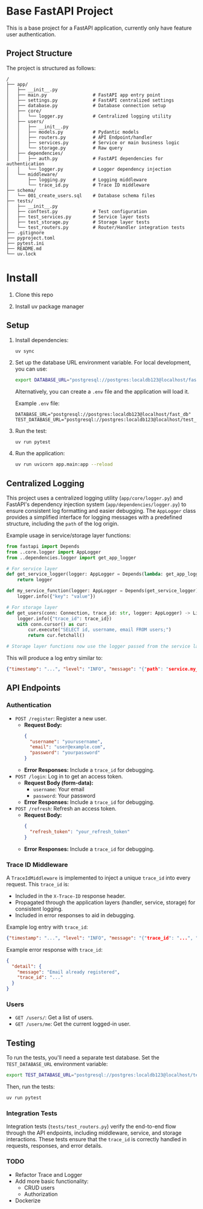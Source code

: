 # Base FastAPI Project

This is a base project for a FastAPI application, currently only have feature user authentication.

## Project Structure

The project is structured as follows:

```
/
├── app/
│   ├── __init__.py
│   ├── main.py                 # FastAPI app entry point
│   ├── settings.py             # FastAPI centralized settings
│   ├── database.py             # Database connection setup
│   ├── core/
│   │   └── logger.py           # Centralized logging utility
│   ├── users/
│   │   ├── __init__.py
│   │   ├── models.py           # Pydantic models
│   │   ├── routers.py          # API Endpoint/handler
│   │   ├── services.py         # Service or main business logic
│   │   └── storage.py          # Raw query
│   ├── dependencies/
│   │   ├── auth.py             # FastAPI dependencies for authentication
│   │   └── logger.py           # Logger dependency injection
│   └── middleware/
│       ├── logging.py          # Logging middleware
│       └── trace_id.py         # Trace ID middleware
├── schema/
│   └── 001_create_users.sql    # Database schema files
├── tests/
│   ├── __init__.py
│   ├── conftest.py             # Test configuration
│   ├── test_services.py        # Service layer tests
│   ├── test_storage.py         # Storage layer tests
│   └── test_routers.py         # Router/Handler integration tests
├── .gitignore
├── pyproject.toml
├── pytest.ini
├── README.md
└── uv.lock
```

# Install

1. Clone this repo

2. Install uv package manager

## Setup

1.  Install dependencies:
    ```bash
    uv sync
    ```

2.  Set up the database URL environment variable. For local development, you can use:
    ```bash
    export DATABASE_URL="postgresql://postgres:localdb123@localhost/fast_db"
    ```
    Alternatively, you can create a `.env` file and the application will load it.
    
    Example `.env` file:
    ```
    DATABASE_URL="postgresql://postgres:localdb123@localhost/fast_db"
    TEST_DATABASE_URL="postgresql://postgres:localdb123@localhost/test_db_1"
    ```

3. Run the test:
   ```
   uv run pytest
   ```
4.  Run the application:
    ```bash
    uv run uvicorn app.main:app --reload
    ```

## Centralized Logging

This project uses a centralized logging utility (`app/core/logger.py`) and FastAPI's dependency injection system (`app/dependencies/logger.py`) to ensure consistent log formatting and easier debugging. The `AppLogger` class provides a simplified interface for logging messages with a predefined structure, including the `path` of the log origin.

Example usage in service/storage layer functions:
```python
from fastapi import Depends
from ..core.logger import AppLogger
from ..dependencies.logger import get_app_logger

# For service layer
def get_service_logger(logger: AppLogger = Depends(lambda: get_app_logger("service"))):
    return logger

def my_service_function(logger: AppLogger = Depends(get_service_logger)):
    logger.info({"key": "value"})

# For storage layer
def get_users(conn: Connection, trace_id: str, logger: AppLogger) -> List[Dict[str, Any]]:
    logger.info({"trace_id": trace_id})
    with conn.cursor() as cur:
        cur.execute("SELECT id, username, email FROM users;")
        return cur.fetchall()

# Storage layer functions now use the logger passed from the service layer instead of re-initializing it.
```

This will produce a log entry similar to:
```json
{"timestamp": "...", "level": "INFO", "message": "{"path": "service.my_function", "key": "value"}"}
```

## API Endpoints

### Authentication

*   `POST /register`: Register a new user.
    *   **Request Body:**
        ```json
        {
          "username": "yourusername",
          "email": "user@example.com",
          "password": "yourpassword"
        }
        ```
    *   **Error Responses:** Include a `trace_id` for debugging.
*   `POST /login`: Log in to get an access token.
    *   **Request Body (form-data):**
        *   `username`: Your email
        *   `password`: Your password
    *   **Error Responses:** Include a `trace_id` for debugging.
*   `POST /refresh`: Refresh an access token.
    *   **Request Body:**
        ```json
        {
          "refresh_token": "your_refresh_token"
        }
        ```
    *   **Error Responses:** Include a `trace_id` for debugging.

### Trace ID Middleware

A `TraceIdMiddleware` is implemented to inject a unique `trace_id` into every request. This `trace_id` is:
- Included in the `X-Trace-ID` response header.
- Propagated through the application layers (handler, service, storage) for consistent logging.
- Included in error responses to aid in debugging.

Example log entry with `trace_id`:
```json
{"timestamp": "...", "level": "INFO", "message": "{"trace_id": "...", "request": {...}, "response": {...}, "process_time_seconds": ...}"}
```

Example error response with `trace_id`:
```json
{
  "detail": {
    "message": "Email already registered",
    "trace_id": "..."
  }
}
```

### Users

*   `GET /users/`: Get a list of users.
*   `GET /users/me`: Get the current logged-in user.

## Testing

To run the tests, you'll need a separate test database. Set the `TEST_DATABASE_URL` environment variable:
```bash
export TEST_DATABASE_URL="postgresql://postgres:localdb123@localhost/test_db_1"
```

Then, run the tests:
```bash
uv run pytest
```

### Integration Tests

Integration tests (`tests/test_routers.py`) verify the end-to-end flow through the API endpoints, including middleware, service, and storage interactions. These tests ensure that the `trace_id` is correctly handled in requests, responses, and error details.

### TODO
- Refactor Trace and Logger
- Add more basic functionality:
    - CRUD users
    - Authorization
- Dockerize